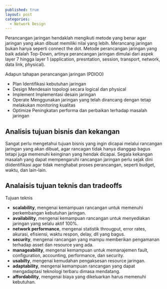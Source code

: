 ```yaml
---
published: true
layout: post
categories:
  - Network Design
---
```

Perancangan jaringan hendaklah mengikuti metode yang benar agar jaringan yang akan dibuat memiliki nilai yang lebih. Merancang jaringan bukan hanya seperti connect the dot. Metode perancangan jaringan yang baik adalah Top-Down, artinya perancangan jaringan dimulai dari aspek layer 7 hingga layer 1 (application, presntation, session, transport, network, data link, physical).

Adapun tahapan perancangan jaringan (PDIOO)
- Plan
Identifikasi kebutuhan jaringan
- Design
Mendesain topologi secara logical dan physical
- Implement
Implementasi desain jaringan
- Operate
Menggunakan jaringan yang telah dirancang dengan tetap melakukan monitoring kualitas
- Optimize
Peningkatan performa dan perbaikan terhadap masalah jaringan

## Analisis tujuan bisnis dan kekangan
Sangat perlu mengetahui tujuan bisnis yang ingin dicapai melalui rancangan jaringan yang akan dibuat, agar rancagan tidak hanya dianggap bagus tetapi juga memenuhi keinginan yang hendak dicapai. Segala kekangan masalah yang dapat mempengaruhi rancangan jaringan perlu sejak dini diidentifikasi agar tidak menghabat proses perancangan, seperti budget, waktu, dan lain-lain.

## Analaisis tujuan teknis dan tradeoffs
Tujuan teknis
- **scalability**, mengenai kemampuan rancangan untuk memenuhi perkembangan kebutuhan jaringan.
- **availability**, mengenai kemampuan rancangan untuk menyediakan jaringan yang selalu aktif 100%.
- **network performance**, mengenai statistik througput, error rates, akurasi, efisiensi, waktu respon, delay, dll yang bagus.
- **security**, mengenai rancangan yang mampu memberikan pengamanan terhadap asset dan resource yang ada.
- **manageability**, mengenai kemampuan untuk memanajemen fault, configuration, accounting, performance, dan security.
- **usabilty**, mengenai kemudahan pengaksesan resource jaringan.
- **adaptability**, mengenai kemampuan rancangan yang dapat mengadaptasi teknologi terbaru dimasa mendatang.
- **affordability**, mengenai biaya yang dikeluarkan harus memenuhi kebutuhan.
